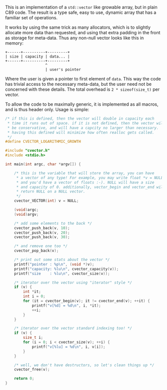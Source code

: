 This is an implementation of a `std::vector` like growable array, but in plain 
C89 code. The result is a type safe, easy to use, dynamic array that has a 
familiar set of operations.

It works by using the same trick as many allocators, which is to slightly 
allocate more data than requested, and using that extra padding in the front
as storage for meta-data. Thus any non-null vector looks like this in memory:

	+------+----------+---------+
	| size | capacity | data... |
	+------+----------+---------+
	                  ^
	                  | user's pointer

Where the user is given a pointer to first element of `data`. This way the 
code has trivial access to the necessary meta-data, but the user need not be
concerned with these details. The total overhead is `2 * sizeof(size_t)` per
vector.

To allow the code to be maximally generic, it is implemented as all macros, and
is thus header only. Usage is simple:
```c
/* if this is defined, then the vector will double in capacity each
 * time it runs out of space. if it is not defined, then the vector will
 * be conservative, and will have a capcity no larger than necessary.
 * having this defined will minimize how often realloc gets called.
 */
#define CVECTOR_LOGARITHMIC_GROWTH

#include "cvector.h"
#include <stdio.h>

int main(int argc, char *argv[]) {

    /* this is the variable that will store the array, you can have
     * a vector of any type! For example, you may write float *v = NULL,
     * and you'd have a vector of floats :-). NULL will have a size
     * and capacity of 0. additionally, vector_begin and vector_end will
     * return NULL on a NULL vector.
     */
    cvector_VECTOR(int) v = NULL;

    (void)argc;
    (void)argv;

    /* add some elements to the back */
    cvector_push_back(v, 10);
    cvector_push_back(v, 20);
    cvector_push_back(v, 30);

    /* and remove one too */
    cvector_pop_back(v);

    /* print out some stats about the vector */
    printf("pointer : %p\n", (void *)v);
    printf("capacity: %lu\n", cvector_capacity(v));
    printf("size    : %lu\n", cvector_size(v));

    /* iterator over the vector using "iterator" style */
    if (v) {
        int *it;
        int i = 0;
        for (it = cvector_begin(v); it != cvector_end(v); ++it) {
            printf("v[%d] = %d\n", i, *it);
            ++i;
        }
    }

    /* iterator over the vector standard indexing too! */
    if (v) {
        size_t i;
        for (i = 0; i < cvector_size(v); ++i) {
            printf("v[%lu] = %d\n", i, v[i]);
        }
    }

    /* well, we don't have destructors, so let's clean things up */
    cvector_free(v);

    return 0;
}

```